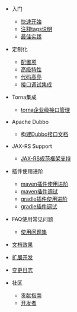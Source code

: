 - 入门

  - [快速开始](zh-cn/start/quickstart.md "快速开始")
  - [注释tags说明](zh-cn/start/javadoc.md "注释TAGS说明")
  - [最佳实践](zh-cn/start/bestPractice.md "最佳实践")

- 定制化
  - [配置项](zh-cn/diy/config.md "配置项")
  - [高级特性](zh-cn/diy/advancedFeatures.md)
  - [代码高亮](zh-cn/diy/highlight.md)
  - [接口调试集成](zh-cn/diy/integrated.md)
  
- Torna集成
  - [torna企业级接口管理](zh-cn/torna/tornaIntegration.md "torna企业级接口管理")
- Apache Dubbo
  - [构建Dubbo接口文档](zh-cn/dubbo/dubbo.md "dubbo文档生成")
- JAX-RS Support
  - [JAX-RS规范框架支持](zh-cn/jaxrs/jaxrs.md "Jaxrs规范支持")
- 插件使用进阶
  - [maven插件使用进阶](zh-cn/plugins/maven_plugin.md "maven插件")
  - [maven插件调试](zh-cn/plugins/maven-plugin-debug.md "maven插件调试")
  - [gradle插件使用进阶](zh-cn/plugins/gradle_plugin.md "maven插件")
  - [gradle插件调试](zh-cn/plugins/gradle_plugin_debug.md "maven插件调试")
- FAQ使用常见问题
  - [使用问题集](zh-cn/faq.md)
- [文档效果](zh-cn/docsImages.md)
- [扩展开发](zh-cn/expand.md)
- [变更日志](zh-cn/changelog.md)
- 社区
  - [贡献指南](zh-cn/community/contributing.md)
  - [开发者](zh-cn/community/developer.md)
